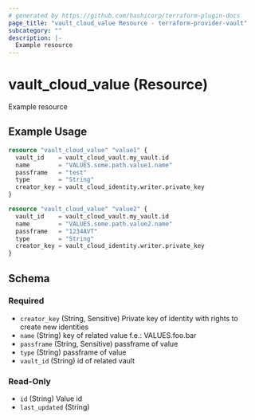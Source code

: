 ```yaml
---
# generated by https://github.com/hashicorp/terraform-plugin-docs
page_title: "vault_cloud_value Resource - terraform-provider-vault"
subcategory: ""
description: |-
  Example resource
---
```


# vault_cloud_value (Resource)

Example resource

## Example Usage

```terraform
resource "vault_cloud_value" "value1" {
  vault_id    = vault_cloud_vault.my_vault.id
  name        = "VALUES.some.path.value1.name"
  passframe   = "test"
  type        = "String"
  creator_key = vault_cloud_identity.writer.private_key
}

resource "vault_cloud_value" "value2" {
  vault_id    = vault_cloud_vault.my_vault.id
  name        = "VALUES.some.path.value2.name"
  passframe   = "1234AVT"
  type        = "String"
  creator_key = vault_cloud_identity.writer.private_key
}
```

<!-- schema generated by tfplugindocs -->
## Schema

### Required

- `creator_key` (String, Sensitive) Private key of identity with rights to create new identities
- `name` (String) key of related value f.e.: VALUES.foo.bar
- `passframe` (String, Sensitive) passframe of value
- `type` (String) passframe of value
- `vault_id` (String) id of related vault

### Read-Only

- `id` (String) Value id
- `last_updated` (String)
